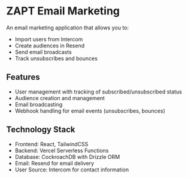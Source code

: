 # ZAPT Email Marketing

An email marketing application that allows you to:

- Import users from Intercom
- Create audiences in Resend
- Send email broadcasts
- Track unsubscribes and bounces

## Features

- User management with tracking of subscribed/unsubscribed status
- Audience creation and management
- Email broadcasting
- Webhook handling for email events (unsubscribes, bounces)

## Technology Stack

- Frontend: React, TailwindCSS
- Backend: Vercel Serverless Functions
- Database: CockroachDB with Drizzle ORM
- Email: Resend for email delivery
- User Source: Intercom for contact information